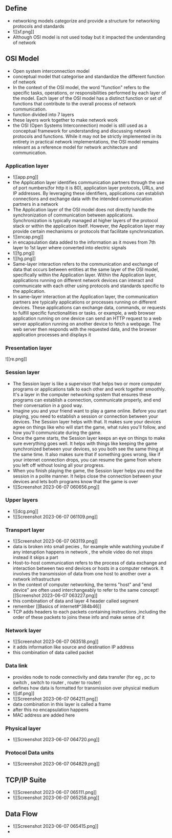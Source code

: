 
## Define 
- networking models categorize and provide a structure for networking protocols and standards
- ![[sf.png]]
- Although OSI model is not used today but it impacted the understanding of network
## OSI Model 
- Open system interconnection model
- conceptual model that categorise and standardize the different function of network
- In the context of the OSI model, the word "function" refers to the specific tasks, operations, or responsibilities performed by each layer of the model. Each layer of the OSI model has a distinct function or set of functions that contribute to the overall process of network communication.
- function divided into 7 layers
- these layers work together to make network work
- the OSI (Open Systems Interconnection) model is still used as a conceptual framework for understanding and discussing network protocols and functions. While it may not be strictly implemented in its entirety in practical network implementations, the OSI model remains relevant as a reference model for network architecture and communication.

### Application layer
- ![[app.png]]
- the Application layer identifies communication partners through the use of port numbers(for http it is 80), application layer protocols, URLs, and IP addresses. By leveraging these identifiers, applications can establish connections and exchange data with the intended communication partners in a network
- The Application layer of the OSI model does not directly handle the synchronization of communication between applications. Synchronization is typically managed at higher layers of the protocol stack or within the application itself. However, the Application layer may provide certain mechanisms or protocols that facilitate synchronization. 
- ![[encap.png]]
- in encapsulation data added to the information as it moves from 7th layer to 1st layer where converted into electric signals
- ![[fg.png]]
- ![[hg.png]]
- Same-layer interaction refers to the communication and exchange of data that occurs between entities at the same layer of the OSI model, specifically within the Application layer. Within the Application layer, applications running on different network devices can interact and communicate with each other using protocols and standards specific to the application.
- In same-layer interaction at the Application layer, the communication partners are typically applications or processes running on different devices. These applications can exchange data, commands, or requests to fulfill specific functionalities or tasks. or example, a web browser application running on one device can send an HTTP request to a web server application running on another device to fetch a webpage. The web server then responds with the requested data, and the browser application processes and displays it

### Presentation layer
![[re.png]]

### Session layer
-   The Session layer is like a supervisor that helps two or more computer programs or applications talk to each other and work together smoothly. It's a layer in the computer networking system that ensures these programs can establish a connection, communicate properly, and end their conversation in a good way.
- Imagine you and your friend want to play a game online. Before you start playing, you need to establish a session or connection between your devices. The Session layer helps with that. It makes sure your devices agree on things like who will start the game, what rules you'll follow, and how you'll communicate during the game.
- Once the game starts, the Session layer keeps an eye on things to make sure everything goes well. It helps with things like keeping the game synchronized between your devices, so you both see the same thing at the same time. It also makes sure that if something goes wrong, like if your internet connection drops, you can resume the game from where you left off without losing all your progress.
- When you finish playing the game, the Session layer helps you end the session in a polite manner. It helps close the connection between your devices and lets both programs know that the game is over
- ![[Screenshot 2023-06-07 060656.png]]
### Upper layers
- ![[dcg.png]]
- ![[Screenshot 2023-06-07 061109.png]]

### Transport layer
- ![[Screenshot 2023-06-07 063119.png]]
- data is broken into small pecies , for example while watching youtube if any interuption happens in network , the whole video do not stops instead it skips a part
- Host-to-host communication refers to the process of data exchange and interaction between two end devices or hosts in a computer network. It involves the transmission of data from one host to another over a network infrastructure
- In the context of computer networking, the terms "host" and "end device" are often used interchangeably to refer to the same concept![[Screenshot 2023-06-07 063227.png]]
- this combination of data and layer 4 header called segment
- remember [[Basics of internet#^384b46]]
- TCP adds headers to each packets containing instructions ,including the order of these packets to joins these info and make sense of it

### Network layer
- ![[Screenshot 2023-06-07 063518.png]]
- it adds information like source and destination IP address
- this combination of data called packet

### Data link
- provides node to node connectivity and data transfer (for eg , pc to switch , switch to router , router to router)
- defines how data is formatted for transmission over physical medium
- ![[df.png]]
- ![[Screenshot 2023-06-07 064211.png]]
- data combination in this layer is called a frame
- after this no encapsulation happens
- MAC address are added here

### Physical layer
- ![[Screenshot 2023-06-07 064720.png]]

### Protocol Data units
- ![[Screenshot 2023-06-07 064829.png]]

## TCP/IP Suite
- ![[Screenshot 2023-06-07 065111.png]]
- ![[Screenshot 2023-06-07 065258.png]]

## Data Flow
- ![[Screenshot 2023-06-07 065415.png]]
- 

